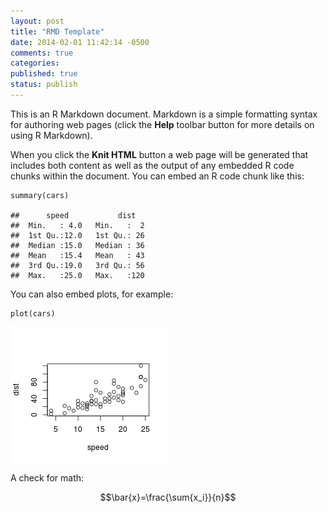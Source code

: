 ```yaml
---
layout: post
title: "RMD Template"
date: 2014-02-01 11:42:14 -0500
comments: true
categories:
published: true
status: publish
---
```

 
 
This is an R Markdown document. Markdown is a simple formatting syntax for authoring web pages (click the **Help** toolbar button for more details on using R Markdown).
 
When you click the **Knit HTML** button a web page will be generated that includes both content as well as the output of any embedded R code chunks within the document. You can embed an R code chunk like this:
 

    summary(cars)

    ##      speed           dist    
    ##  Min.   : 4.0   Min.   :  2  
    ##  1st Qu.:12.0   1st Qu.: 26  
    ##  Median :15.0   Median : 36  
    ##  Mean   :15.4   Mean   : 43  
    ##  3rd Qu.:19.0   3rd Qu.: 56  
    ##  Max.   :25.0   Max.   :120

 
You can also embed plots, for example:
 

    plot(cars)

![plot of chunk unnamed-chunk-2](/images/figure/unnamed-chunk-2.png) 

 
A check for math:
 
$$\bar{x}=\frac{\sum{x_i}}{n}$$
 
 
